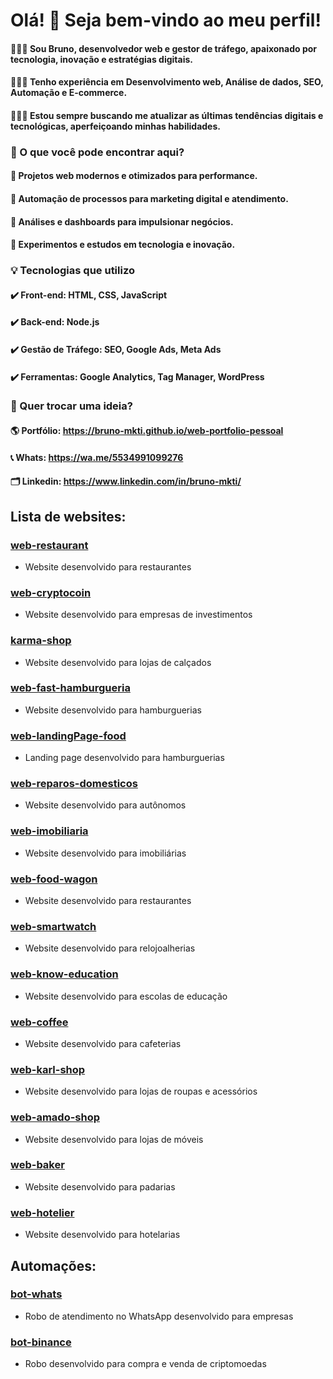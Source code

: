 # Olá! 👋 Seja bem-vindo ao meu perfil!
#### 👨🏻‍💻 Sou Bruno, desenvolvedor web e gestor de tráfego, apaixonado por tecnologia, inovação e estratégias digitais. 
#### 👨🏻‍💻 Tenho experiência em Desenvolvimento web, Análise de dados, SEO, Automação e E-commerce.
#### 👨🏻‍💻 Estou sempre buscando me atualizar as últimas tendências digitais e tecnológicas, aperfeiçoando minhas habilidades.

### 🚀 O que você pode encontrar aqui?
#### 🔹 Projetos web modernos e otimizados para performance.
#### 🔹 Automação de processos para marketing digital e atendimento.
#### 🔹 Análises e dashboards para impulsionar negócios.
#### 🔹 Experimentos e estudos em tecnologia e inovação.

### 💡 Tecnologias que utilizo
#### ✔️ Front-end: HTML, CSS, JavaScript
#### ✔️ Back-end: Node.js
#### ✔️ Gestão de Tráfego: SEO, Google Ads, Meta Ads
#### ✔️ Ferramentas: Google Analytics, Tag Manager, WordPress

### 📢 Quer trocar uma ideia?
#### 🌎 Portfólio: https://bruno-mkti.github.io/web-portfolio-pessoal
#### 📞 Whats: https://wa.me/5534991099276
#### 🗂 Linkedin: https://www.linkedin.com/in/bruno-mkti/

## Lista de websites:
### [web-restaurant](https://github.com/bruno-mkti/web-restaurant)
- Website desenvolvido para restaurantes

### [web-cryptocoin](https://github.com/bruno-mkti/web-cryptocoin)
- Website desenvolvido para empresas de investimentos

### [karma-shop](https://github.com/bruno-mkti/web-karma-shop)
- Website desenvolvido para lojas de calçados

### [web-fast-hamburgueria](https://github.com/bruno-mkti/web-fast-hamburgueria)
- Website desenvolvido para hamburguerias

### [web-landingPage-food](https://github.com/bruno-mkti/web-landingPage-food)
- Landing page desenvolvido para hamburguerias

### [web-reparos-domesticos](https://github.com/bruno-mkti/web-reparos-domesticos)
- Website desenvolvido para autônomos

### [web-imobiliaria](https://github.com/bruno-mkti/web-imobiliaria)
- Website desenvolvido para imobiliárias

### [web-food-wagon](https://github.com/bruno-mkti/web-food-wagon)
- Website desenvolvido para restaurantes

### [web-smartwatch](https://github.com/bruno-mkti/web-smartwhatch)
- Website desenvolvido para relojoalherias

### [web-know-education](https://github.com/bruno-mkti/web-know-education)
- Website desenvolvido para escolas de educação

### [web-coffee](https://github.com/bruno-mkti/web-coffee)
- Website desenvolvido para cafeterias

### [web-karl-shop](https://github.com/bruno-mkti/web-karl-shop)
- Website desenvolvido para lojas de roupas e acessórios

### [web-amado-shop](https://github.com/bruno-mkti/web-amado-shop)
- Website desenvolvido para lojas de móveis

### [web-baker](https://github.com/bruno-mkti/web-baker)
- Website desenvolvido para padarias

### [web-hotelier](https://github.com/bruno-mkti/web-hotelier)
- Website desenvolvido para hotelarias

## Automações:
### [bot-whats](https://github.com/bruno-mkti/bot-whats)
- Robo de atendimento no WhatsApp desenvolvido para empresas

### [bot-binance](https://github.com/bruno-mkti/bot-binance)
- Robo desenvolvido para compra e venda de criptomoedas
